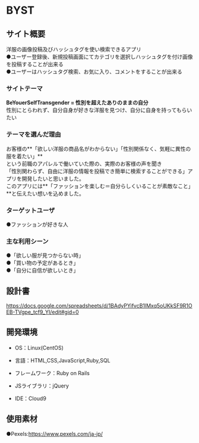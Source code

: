 # BYST

## サイト概要
洋服の画像投稿及びハッシュタグを使い検索できるアプリ  
●ユーザー登録後、新規投稿画面にてカテゴリを選択しハッシュタグを付け画像を投稿することが出来る  
●ユーザーはハッシュタグ検索、お気に入り、コメントをすることが出来る

### サイトテーマ
**BeYouerSelfTransgender = 性別を超えたありのままの自分**  
性別にとらわれず、自分自身が好きな洋服を見つけ、自分に自身を持ってもらいたい  


### テーマを選んだ理由
お客様の**「欲しい洋服の商品名がわからない」「性別関係なく、気軽に異性の服を着たい」**    
という前職のアパレルで働いていた際の、実際のお客様の声を聞き    
「性別関わらず、自由に洋服の情報を投稿でき簡単に検索することができる」アプリを開発したいと思いました。  
このアプリには**「ファッションを楽しむ＝自分らしくいることが素敵なこと」**と伝えたい想いを込めました。


### ターゲットユーザ
●ファッションが好きな人
　　
### 主な利用シーン
●「欲しい服が見つからない時」  
●「買い物の予定があるとき」  
●「自分に自信が欲しいとき」  

## 設計書
https://docs.google.com/spreadsheets/d/1BAdyPYifvcB1lMxq5oUKkSF9R1OEB-TVgpe_tcf9_YI/edit#gid=0

## 開発環境
- OS：Linux(CentOS)
- 言語：HTML,CSS,JavaScript,Ruby,SQL
- フレームワーク：Ruby on Rails

- JSライブラリ：jQuery
- IDE：Cloud9

## 使用素材
●Pexels:https://www.pexels.com/ja-jp/
